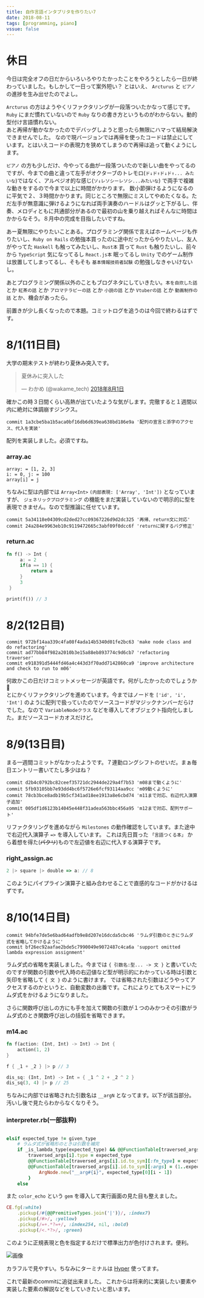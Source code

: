 ```yaml
---
title: 自作言語インタプリタを作りたい7
date: 2018-08-11
tags: [programming, piano]
vssue: false
---
```


# 休日
今日は完全オフの日だからいろいろやりたかったことをやろうとしたら一日が終わっていました。もしかして一日って案外短い？
とはいえ、 `Arcturus` と `ピアノ` の進捗を生み出せたのでよし。

`Arcturus` の方はようやくリファクタリングが一段落ついたかなって感じです。 `Ruby` にまだ慣れていないので `Ruby` なりの書き方というものがわからない。動的型付け言語慣れない。  
あと再帰が動かなかったのでデバッグしようと思ったら無限にハマって結局解決できませんでした。
なので現バージョンでは再帰を使ったコードは禁止にしています。とはいえコードの表現力を狭めてしまうので再帰は追って動くようにします。  


`ピアノ` の方も少しだけ、今やってる曲が一段落ついたので新しい曲をやってるのですが、今までの曲と違って左手がオクターブのトレモロ(`ド↓ド↑ド↓ド↑... みたいな`)ではなく、アルペジオ的な感じ(`ソ↓レソシーレソシ...みたいな`) で両手で複雑な動きをするので今まで以上に時間がかかります。
数小節弾けるようになるのに平気で２、３時間かかります。同じところで無限にミスしてやめたくなる。ただ左手が無意識に弾けるようになれば両手演奏のハードルはグッと下がるし、伴奏、メロディともに共通部分があるので最初の山を乗り越えればそんなに時間はかからなそう。８月中の完成を目指したいですね。  

あー夏無限にやりたいことある。プログラミング関係で言えばホームページも作りたいし、`Ruby on Rails` の勉強本買ったのに途中だったからやりたいし、友人がやってた `Haskell` も触ってみたいし、`Rust本` 買って `Rust` も触りたいし、前々から `TypeScript` 気になってるし `React.js本` 眠ってるし `Unity` でのゲーム制作は放置してしまってるし、そもそも `基本情報技術者試験` の勉強しなきゃいけないし。  

あとプログラミング関係以外のこともブログネタにしていきたい。`本を自炊した話` とか `紅茶の話` とか `アロマテラピーの話` とか `小説の話` とか `Vtuberの話` とか `動画制作の話` とか、機会があったら。  

前置きが少し長くなったので本題。コミットログを追うのは今回で終わるはずです。

# 8/1(11日目)
大学の期末テストが終わり夏休み突入です。

<blockquote class="twitter-tweet" data-lang="ja"><p lang="ja" dir="ltr">夏休みに突入した</p>&mdash; わかめ (@wakame_tech) <a href="https://twitter.com/wakame_tech/status/1024468986904240129?ref_src=twsrc%5Etfw">2018年8月1日</a></blockquote>
<script async src="https://platform.twitter.com/widgets.js" charset="utf-8"></script>

確かこの時３日間くらい高熱が出ていたような気がします。完徹すると１週間以内に絶対に体調崩すジンクス。

```
commit 1a3cbe5ba1b5aca0bf16db6d639ea638bd186e9a '配列の宣言と添字のアクセス、代入を実装'
```

配列を実装しました。必須ですね。

### array.ac
```
array: = [1, 2, 3]
i: = 0, j: = 100
array[i] = j
```

ちなみに型は内部では `Array<Int>` `(内部表現: ['Array', 'Int'])` となっていますが、 `ジェネリックプログラミング` の機能をまだ実装していないので明示的に型を表現できません。なので型推論に任せています。

```
commit 5a34118e04309cd2ded27cc09367226d9d2dc325 '再帰、return文に対応'
commit 24a284e9963eb10c9119472665c3abf09f0dcc6f 'returnに関するバグ修正'
```

### return.ac
```rust
fn f() -> Int {
     a: = 2
     if(a == 1) {
         return a
     }
     3
 }

print(f()) // 3
```

# 8/2(12日目)

```
commit 972bf14aa339c4fa08f4ada14b5340d01fe2bc63 'make node class and do refactoring'
commit ad77bb84f982a2010b3e15a88eb893774c9d6cb7 'refactoring traverser'
commit e918391d5444fd46a4c443d3f70add7142860ca9 'improve architecture and check to run to m06'
```

何故かこの日だけコミットメッセージが英語です。何がしたかったのでしょうか🤔  
とにかくリファクタリングを進めています。今まではノードを `['id', 'i', 'Int']` のように配列で扱っていたのでソースコードがマジックナンバーだらけでした。なので `VariableNodeクラス` などを導入してオブジェクト指向化しました。まだソースコードカオスだけど。

# 8/9(13日目)

まる一週間コミットがなかったようです。７連勤ロングシフトのせいだ。まぁ毎日エントリー書いてたし多少はね？

```
commit d2b4c0792bc82ceef35721dc2944de229a4f7b53 'm08まで動くように'
commit 5fb93105bb7e93dd4bc6f5726e6fcf93114aa9cc 'm09動くように'
commit 78cb3bce8adb19b5cf341ad18ee1913a8e6cbd74 'm11まで対応、右辺代入演算子追加'
commit 005df1d6123b14045e448f31adea563bbc456a95 'm12まで対応、配列サポート'
```

リファクタリングを進めながら `Milestones` の動作確認をしています。また途中で右辺代入演算子 `=>` を導入しています。
これは先日買った `「言語つくる本」` から着想を得た(~~パクリ~~)もので左辺値を右辺に代入する演算子です。

### right_assign.ac
```js
2 |> square |> double => a: // 8
```

このようにパイプライン演算子と組み合わせることで直感的なコードがかけるはずです。

# 8/10(14日目)

```
commit 94bfe7de5e6bad64adfb9e8d207e16dcda5cbc46 'ラムダ引数のときにラムダ式を省略してかけるように'
commit bf26ec92aafae2bde5c7990049e9072487c4ca6a 'support omitted lambda expression assignment'
```

ラムダ式の省略を実装しました。今までは `{ 引数名:型... -> 文 }` と書いていたのですが関数の引数や代入時の右辺値など型が明示的にわかっている時は引数と矢印を省略して `{ 文 }` のように書けます。
では省略された引数はどうやってアクセスするのかというと、自動変数の出番です。これによりとてもスマートにラムダ式をかけるようになりました。  

さらに関数呼び出しの方にも手を加えて関数の引数が１つのみかつその引数がラムダ式のとき関数呼び出しの括弧を省略できます。

### m14.ac
```rust
fn f(action: (Int, Int) -> Int) -> Int {
    action(1, 2)
}

f { _1 + _2 } |> p // 3

dis_sq: (Int, Int) -> Int = { _1 ^ 2 + _2 ^ 2 }
dis_sq(3, 4) |> p // 25
```

ちなみに内部では省略された引数名は `__argN` となってます。以下が該当部分。汚いし後で見たらわからなくなりそう。

### interpreter.rb(一部抜粋)
```ruby

elsif expected_type != given_type
    # ラムダ式が省略形のときは引数を補完
    if _is_lambda_type(expected_type) && @@FunctionTable[traversed_args[i].id.to_sym][:is_omit] then
        traversed_args[i].type = expected_type
        @@FunctionTable[traversed_args[i].id.to_sym][:fn_type] = expected_type
        @@FunctionTable[traversed_args[i].id.to_sym][:args] = (1..expected_type[0].length).map { |i|
            ArgNode.new("__arg#{i}", expected_type[0][i - 1])
        }
    else

```

また `color_echo` という `gem` を導入して実行画面の見た目も整えました。

```ruby
CE.fg(:white)
    .pickup(/#{@@PremitiveTypes.join('|')}/, :index7)
    .pickup(/#>/, :yellow)
    .pickup(/=+.*?=+/, :index254, nil, :bold)
    .pickup(/<.*?>/, :green)
```

このように正規表現と色を指定するだけで標準出力が色付けされます。便利。

![画像](https://imgur.com/u5yj2K1.png)

カラフルで見やすい。ちなみにターミナルは [Hyper](https://hyper.is) 使ってます。  

これで最新のcommitに追従出来ました。
これからは将来的に実装したい要素や実装した要素の解説などをしていきたいと思います。
